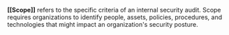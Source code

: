**[[Scope]]** refers to the specific criteria of an internal security audit. Scope requires organizations to identify people, assets, policies, procedures, and technologies that might impact an organization's security posture. 